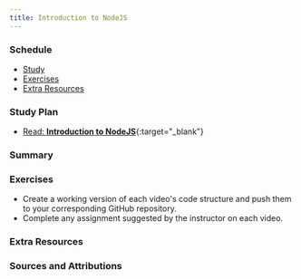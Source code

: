 ```yaml
---
title: Introduction to NodeJS
---
```


### Schedule

  - [Study](#study-plan)
  - [Exercises](#exercises)
  - [Extra Resources](#extra-resources)

### Study Plan

  <!-- SGEN:META:PROGRESS:task=Watch 'Introduction to NodeJS -->

  <!-- SGEN:META:PROGRESS:task=Watch 'Reading and Writing files with NodeJS' -->

  <!-- SGEN:META:PROGRESS:task=NPM Node Package Manager Modules -->
  - [Read: **Introduction to NodeJS**](../modules/javascript/nodejs/intro/index.md){:target="_blank"}

### Summary

### Exercises

  - Create a working version of each video's code structure and push them to your corresponding GitHub repository.
  - Complete any assignment suggested by the instructor on each video.

### Extra Resources

### Sources and Attributions
